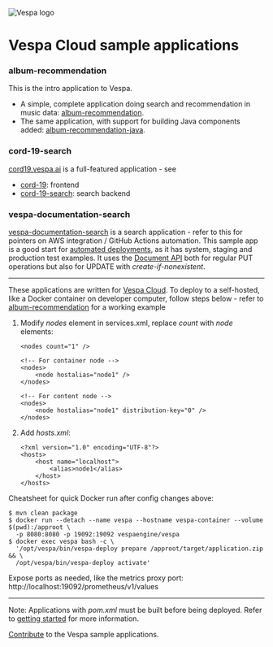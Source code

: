 <!-- Copyright Yahoo. Licensed under the terms of the Apache 2.0 license. See LICENSE in the project root. -->

![Vespa logo](https://vespa.ai/assets/vespa-logo-color.png)

# Vespa Cloud sample applications

### album-recommendation
This is the intro application to Vespa.
* A simple, complete application doing search and recommendation in music data: [album-recommendation](album-recommendation).
* The same application, with support for building Java components added: [album-recommendation-java](album-recommendation-java).

### cord-19-search
[cord19.vespa.ai](https://cord19.vespa.ai/) is a full-featured application - see
* [cord-19](https://github.com/vespa-engine/cord-19): frontend
* [cord-19-search](cord-19-search): search backend

### vespa-documentation-search
[vespa-documentation-search](vespa-documentation-search) is a search application -
refer to this for pointers on AWS integration / GitHub Actions automation.
This sample app is a good start for [automated deployments](https://cloud.vespa.ai/en/automated-deployments),
as it has system, staging and production test examples.
It uses the [Document API](https://docs.vespa.ai/en/document-api-guide.html)
both for regular PUT operations but also for UPDATE with _create-if-nonexistent_.


----

These applications are written for [Vespa Cloud](http://cloud.vespa.ai).
To deploy to a self-hosted, like a Docker container on developer computer, follow steps below -
refer to [album-recommendation](../album-recommendation) for a working example

1.  Modify _nodes_ element in services.xml, replace _count_ with _node_ elements:
    ```
    <nodes count="1" />
    
    <!-- For container node -->
    <nodes>
        <node hostalias="node1" />
    </nodes>

    <!-- For content node -->
    <nodes>
        <node hostalias="node1" distribution-key="0" />
    </nodes>
    ```

1.  Add _hosts.xml_:
    ```
    <?xml version="1.0" encoding="UTF-8"?>
    <hosts>
        <host name="localhost">
            <alias>node1</alias>
        </host>
    </hosts>
    ```

Cheatsheet for quick Docker run after config changes above:

    $ mvn clean package
    $ docker run --detach --name vespa --hostname vespa-container --volume $(pwd):/approot \
      -p 8080:8080 -p 19092:19092 vespaengine/vespa
    $ docker exec vespa bash -c \
      '/opt/vespa/bin/vespa-deploy prepare /approot/target/application.zip && \
      /opt/vespa/bin/vespa-deploy activate'

Expose ports as needed, like the metrics proxy port: http://localhost:19092/prometheus/v1/values

----

Note: Applications with _pom.xml_ must be built before being deployed.
Refer to [getting started](https://docs.vespa.ai/en/getting-started.html) for more information.

[Contribute](https://github.com/vespa-engine/vespa/blob/master/CONTRIBUTING.md)
to the Vespa sample applications.
